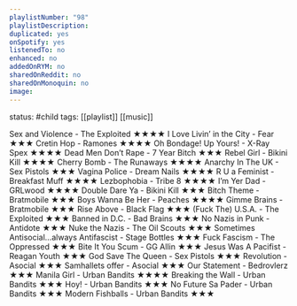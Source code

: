 ```yaml
---
playlistNumber: "98"
playlistDescription:
duplicated: yes
onSpotify: yes
listenedTo: no
enhanced: no
addedOnRYM: no
sharedOnReddit: no
sharedOnMonoquin: no
image:
---
```

status: #child 
tags: [[playlist]] [[music]] 

Sex and Violence - The Exploited ★★★★
I Love Livin’ in the City - Fear ★★★
Cretin Hop - Ramones ★★★★
Oh Bondage! Up Yours! - X-Ray Spex ★★★★
Dead Men Don’t Rape - 7 Year Bitch ★★★
Rebel Girl - Bikini Kill ★★★★
Cherry Bomb - The Runaways ★★★★
Anarchy In The UK - Sex Pistols ★★★
Vagina Police - Dream Nails ★★★★
R U a Feminist - Breakfast Muff ★★★★
Lezbophobia - Tribe 8 ★★★★
I’m Yer Dad - GRLwood ★★★★
Double Dare Ya - Bikini Kill ★★★
Bitch Theme - Bratmobile ★★★
Boys Wanna Be Her - Peaches ★★★★
Gimme Brains - Bratmobile ★★★
Rise Above - Black Flag ★★★
(Fuck The) U.S.A. - The Exploited ★★★
Banned in D.C. - Bad Brains ★★★
No Nazis in Punk - Antidote ★★★
Nuke the Nazis - The Oil Scouts ★★★
Sometimes Antisocial…always Antifascist - Stage Bottles ★★★
Fuck Fascism - The Oppressed ★★★
Bite It You Scum - GG Allin ★★★
Jesus Was A Pacifist - Reagan Youth ★★★
God Save The Queen - Sex Pistols ★★★
Revolution - Asocial ★★★
Samhallets offer - Asocial ★★★
Our Statement - Bedrovlerz ★★★
Manila Girl - Urban Bandits ★★★★
Breaking the Wall - Urban Bandits ★★★
Hoy! - Urban Bandits ★★★
No Future Sa Pader - Urban Bandits ★★★
Modern Fishballs - Urban Bandits ★★★
